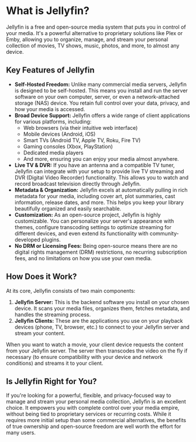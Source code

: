 # What is Jellyfin?

Jellyfin is a free and open-source media system that puts you in control of your media. It's a powerful alternative to proprietary solutions like Plex or Emby, allowing you to organize, manage, and stream your personal collection of movies, TV shows, music, photos, and more, to almost any device.

## Key Features of Jellyfin

* **Self-Hosted Freedom:** Unlike many commercial media servers, Jellyfin is designed to be self-hosted. This means you install and run the server software on your own computer, server, or even a network-attached storage (NAS) device. You retain full control over your data, privacy, and how your media is accessed.
* **Broad Device Support:** Jellyfin offers a wide range of client applications for various platforms, including:
    * Web browsers (via their intuitive web interface)
    * Mobile devices (Android, iOS)
    * Smart TVs (Android TV, Apple TV, Roku, Fire TV)
    * Gaming consoles (Xbox, PlayStation)
    * Dedicated media players
    * And more, ensuring you can enjoy your media almost anywhere.
* **Live TV & DVR:** If you have an antenna and a compatible TV tuner, Jellyfin can integrate with your setup to provide live TV streaming and DVR (Digital Video Recorder) functionality. This allows you to watch and record broadcast television directly through Jellyfin.
* **Metadata & Organization:** Jellyfin excels at automatically pulling in rich metadata for your media, including cover art, plot summaries, cast information, release dates, and more. This helps you keep your library beautifully organized and easily searchable.
* **Customization:** As an open-source project, Jellyfin is highly customizable. You can personalize your server's appearance with themes, configure transcoding settings to optimize streaming for different devices, and even extend its functionality with community-developed plugins.
* **No DRM or Licensing Fees:** Being open-source means there are no digital rights management (DRM) restrictions, no recurring subscription fees, and no limitations on how you use your own media.

## How Does it Work?

At its core, Jellyfin consists of two main components:

1.  **Jellyfin Server:** This is the backend software you install on your chosen device. It scans your media files, organizes them, fetches metadata, and handles the streaming process.
2.  **Jellyfin Clients:** These are the applications you use on your playback devices (phone, TV, browser, etc.) to connect to your Jellyfin server and stream your content.

When you want to watch a movie, your client device requests the content from your Jellyfin server. The server then transcodes the video on the fly if necessary (to ensure compatibility with your device and network conditions) and streams it to your client.

## Is Jellyfin Right for You?

If you're looking for a powerful, flexible, and privacy-focused way to manage and stream your personal media collection, Jellyfin is an excellent choice. It empowers you with complete control over your media empire, without being tied to proprietary services or recurring costs. While it requires more initial setup than some commercial alternatives, the benefits of true ownership and open-source freedom are well worth the effort for many users.
